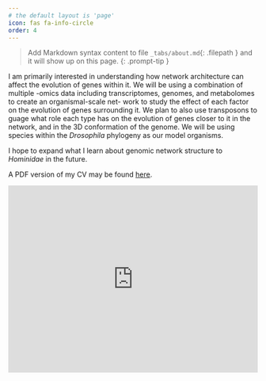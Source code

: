 ```yaml
---
# the default layout is 'page'
icon: fas fa-info-circle
order: 4
---
```


> Add Markdown syntax content to file `_tabs/about.md`{: .filepath } and it will show up on this page.
{: .prompt-tip }

I am primarily interested in understanding how network architecture can affect the evolution of genes within it. 
We will be using a combination of multiple -omics data including transcriptomes, genomes, and metabolomes to create an organismal-scale net- work to study the effect of each factor on the evolution of genes surrounding it. 
We plan to also use transposons to guage what role each type has on the evolution of genes closer to it in the network, and in the 3D conformation of the genome. 
We will be using species within the _Drosophila_ phylogeny as our model organisms.

I hope to expand what I learn about genomic network structure to _Hominidae_ in the future.

A PDF version of my CV may be found [here](/assets/pdfs/cv/rele_cv.pdf).


<style>
  .google-maps {
    position: relative;
    padding-bottom: 75%; // This is the aspect ratio
    height: 0;
    overflow: hidden;
  }
  .google-maps iframe {
    position: absolute;
    top: 0;
    left: 0;
    width: 100% !important;
    height: 100% !important;
  }
</style>
<div class="google-maps">
  <iframe src="https://www.google.com/maps/embed?pb=!1m18!1m12!1m3!1d3337.9964012443074!2d-87.54384258710616!3d33.21419057337353!2m3!1f0!2f0!3f0!3m2!1i1024!2i768!4f13.1!3m3!1m2!1s0x888602a044da3989%3A0x9730584e50e4c8ab!2s300%20Hackberry%20Ln%2C%20Tuscaloosa%2C%20AL%2035401!5e0!3m2!1sen!2sus!4v1695738452903!5m2!1sen!2sus" width="600" height="450" style="border:0;" allowfullscreen="" loading="lazy" referrerpolicy="no-referrer-when-downgrade"></iframe>
</div>


